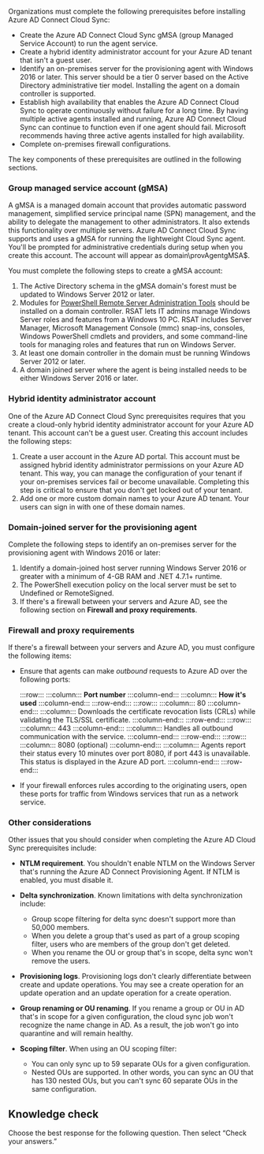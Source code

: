 Organizations must complete the following prerequisites before installing Azure AD Connect Cloud Sync:

 -  Create the Azure AD Connect Cloud Sync gMSA (group Managed Service Account) to run the agent service.
 -  Create a hybrid identity administrator account for your Azure AD tenant that isn't a guest user.
 -  Identify an on-premises server for the provisioning agent with Windows 2016 or later. This server should be a tier 0 server based on the Active Directory administrative tier model. Installing the agent on a domain controller is supported.
 -  Establish high availability that enables the Azure AD Connect Cloud Sync to operate continuously without failure for a long time. By having multiple active agents installed and running, Azure AD Connect Cloud Sync can continue to function even if one agent should fail. Microsoft recommends having three active agents installed for high availability.
 -  Complete on-premises firewall configurations.

The key components of these prerequisites are outlined in the following sections.

### Group managed service account (gMSA)

A gMSA is a managed domain account that provides automatic password management, simplified service principal name (SPN) management, and the ability to delegate the management to other administrators. It also extends this functionality over multiple servers. Azure AD Connect Cloud Sync supports and uses a gMSA for running the lightweight Cloud Sync agent. You'll be prompted for administrative credentials during setup when you create this account. The account will appear as domain\\provAgentgMSA$.

You must complete the following steps to create a gMSA account:

1.  The Active Directory schema in the gMSA domain's forest must be updated to Windows Server 2012 or later.
2.  Modules for [PowerShell Remote Server Administration Tools](/windows-server/remote/remote-server-administration-tools?azure-portal=true) should be installed on a domain controller. RSAT lets IT admins manage Windows Server roles and features from a Windows 10 PC. RSAT includes Server Manager, Microsoft Management Console (mmc) snap-ins, consoles, Windows PowerShell cmdlets and providers, and some command-line tools for managing roles and features that run on Windows Server.
3.  At least one domain controller in the domain must be running Windows Server 2012 or later.
4.  A domain joined server where the agent is being installed needs to be either Windows Server 2016 or later.

### Hybrid identity administrator account

One of the Azure AD Connect Cloud Sync prerequisites requires that you create a cloud-only hybrid identity administrator account for your Azure AD tenant. This account can't be a guest user. Creating this account includes the following steps:

1.  Create a user account in the Azure AD portal. This account must be assigned hybrid identity administrator permissions on your Azure AD tenant. This way, you can manage the configuration of your tenant if your on-premises services fail or become unavailable. Completing this step is critical to ensure that you don't get locked out of your tenant.
2.  Add one or more custom domain names to your Azure AD tenant. Your users can sign in with one of these domain names.

### Domain-joined server for the provisioning agent

Complete the following steps to identify an on-premises server for the provisioning agent with Windows 2016 or later:

1.  Identify a domain-joined host server running Windows Server 2016 or greater with a minimum of 4-GB RAM and .NET 4.7.1+ runtime.<br>
2.  The PowerShell execution policy on the local server must be set to Undefined or RemoteSigned.<br>
3.  If there's a firewall between your servers and Azure AD, see the following section on **Firewall and proxy requirements**.<br>

### Firewall and proxy requirements

If there's a firewall between your servers and Azure AD, you must configure the following items:

 -  Ensure that agents can make *outbound* requests to Azure AD over the following ports:
    
    :::row:::
      :::column:::
        **Port number**
      :::column-end:::
      :::column:::
        **How it's used**
      :::column-end:::
    :::row-end:::
    :::row:::
      :::column:::
        80
      :::column-end:::
      :::column:::
        Downloads the certificate revocation lists (CRLs) while validating the TLS/SSL certificate.
      :::column-end:::
    :::row-end:::
    :::row:::
      :::column:::
        443
      :::column-end:::
      :::column:::
        Handles all outbound communication with the service.
      :::column-end:::
    :::row-end:::
    :::row:::
      :::column:::
        8080 (optional)
      :::column-end:::
      :::column:::
        Agents report their status every 10 minutes over port 8080, if port 443 is unavailable. This status is displayed in the Azure AD port.
      :::column-end:::
    :::row-end:::
    
 -  If your firewall enforces rules according to the originating users, open these ports for traffic from Windows services that run as a network service.

### Other considerations

Other issues that you should consider when completing the Azure AD Cloud Sync prerequisites include:

 -  **NTLM requirement**. You shouldn't enable NTLM on the Windows Server that's running the Azure AD Connect Provisioning Agent. If NTLM is enabled, you must disable it.
 -  **Delta synchronization**. Known limitations with delta synchronization include:
    
     -  Group scope filtering for delta sync doesn't support more than 50,000 members.
     -  When you delete a group that's used as part of a group scoping filter, users who are members of the group don't get deleted.
     -  When you rename the OU or group that's in scope, delta sync won't remove the users.
 -  **Provisioning logs**. Provisioning logs don't clearly differentiate between create and update operations. You may see a create operation for an update operation and an update operation for a create operation.
 -  **Group renaming or OU renaming**. If you rename a group or OU in AD that's in scope for a given configuration, the cloud sync job won't recognize the name change in AD. As a result, the job won't go into quarantine and will remain healthy.
 -  **Scoping filter**. When using an OU scoping filter:
    
     -  You can only sync up to 59 separate OUs for a given configuration.
     -  Nested OUs are supported. In other words, you can sync an OU that has 130 nested OUs, but you can't sync 60 separate OUs in the same configuration.

## Knowledge check

Choose the best response for the following question. Then select “Check your answers.”